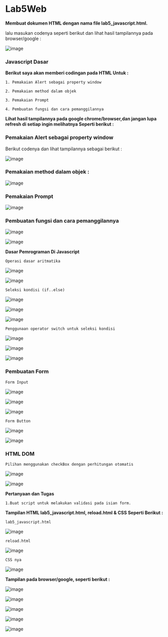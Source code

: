# Lab5Web

**Membuat dokumen HTML dengan nama file lab5_javascript.html.**

lalu masukan codenya seperti berikut dan lihat hasil tampilannya pada browser/google :

![image](https://user-images.githubusercontent.com/56451391/116888388-9bbd3c80-ac55-11eb-85ea-e1bc5b9e77bf.png)

### Javascript Dasar
**Berikut saya akan memberi codingan pada HTML Untuk :**

`1. Pemakaian Alert sebagai property window`

`2. Pemakaian method dalam objek`

`3. Pemakaian Prompt`

`4. Pembuatan fungsi dan cara pemanggilannya`

**Lihat hasil tampilannya pada google chrome/browser,dan jangan lupa refresh di setiap  ingin melihatnya
Seperti berikut :**


 
### Pemakaian Alert sebagai property window

Berikut codenya dan lihat tampilannya sebagai berikut : 

![image](https://user-images.githubusercontent.com/56451391/116889171-75e46780-ac56-11eb-8c04-62f1fbc6bee6.png)

### Pemakaian method dalam objek :

![image](https://user-images.githubusercontent.com/56451391/116889988-5d288180-ac57-11eb-9b24-a9783c12bdcd.png)

### Pemakaian Prompt

![image](https://user-images.githubusercontent.com/56451391/116895835-c9a67f00-ac5d-11eb-8cd1-c9230632d793.png)


### Pembuatan fungsi dan cara pemanggilannya

![image](https://user-images.githubusercontent.com/56451391/116894171-f8235a80-ac5b-11eb-9d2e-3f52e2e17d81.png)

![image](https://user-images.githubusercontent.com/56451391/116893675-73d0d780-ac5b-11eb-8249-3da2fb5395d2.png)

**Dasar Pemrograman Di Javascript**

`Operasi dasar aritmatika`

![image](https://user-images.githubusercontent.com/56451391/116898092-2d31ac00-ac60-11eb-83d0-07062a6a6e63.png)

![image](https://user-images.githubusercontent.com/56451391/116898526-acbf7b00-ac60-11eb-993d-d3f26ed8ef24.png)

`Seleksi kondisi (if..else)`

![image](https://user-images.githubusercontent.com/56451391/116899134-64ed2380-ac61-11eb-92b5-27cbb4e2bc7b.png)

![image](https://user-images.githubusercontent.com/56451391/116899679-0d02ec80-ac62-11eb-8aba-2241f0885811.png)

![image](https://user-images.githubusercontent.com/56451391/116900324-d37eb100-ac62-11eb-9d3d-5c7ca7c26902.png)

`Penggunaan operator switch untuk seleksi kondisi `

![image](https://user-images.githubusercontent.com/56451391/116902527-6fa9b780-ac65-11eb-911d-499224de64c8.png)

![image](https://user-images.githubusercontent.com/56451391/116903370-86044300-ac66-11eb-8b07-2e4e489e8d11.png)

![image](https://user-images.githubusercontent.com/56451391/116903723-f9a65000-ac66-11eb-939c-262eff392513.png)

### Pembuatan Form

`Form Input`

![image](https://user-images.githubusercontent.com/56451391/116904556-0d9e8180-ac68-11eb-81fd-3cd309114afe.png)

![image](https://user-images.githubusercontent.com/56451391/116904603-1d1dca80-ac68-11eb-8f62-1b13a1a4de54.png)

![image](https://user-images.githubusercontent.com/56451391/116904813-60783900-ac68-11eb-9bfd-cde796af5ea0.png)

`Form Button`

![image](https://user-images.githubusercontent.com/56451391/116905732-923dcf80-ac69-11eb-97fd-cd91d415dbf5.png)

![image](https://user-images.githubusercontent.com/56451391/116905826-b1d4f800-ac69-11eb-867d-e06f217c323c.png)

### HTML DOM

`Pilihan menggunakan checkBox dengan perhitungan otomatis`

![image](https://user-images.githubusercontent.com/56451391/116906276-3de71f80-ac6a-11eb-8f8b-9e0d60311547.png)

![image](https://user-images.githubusercontent.com/56451391/116906522-90284080-ac6a-11eb-9f19-c69884583a73.png)

**Pertanyaan dan Tugas**

`1.Buat script untuk melakukan validasi pada isian form.`

**Tampilan HTML lab5_javascript.html, reload.html & CSS Seperti Berikut :**

`lab5_javascript.html`

![image](https://user-images.githubusercontent.com/56451391/116921307-02eee700-ac7e-11eb-9f63-e8b0cb4f6d1d.png)

`reload.html`

![image](https://user-images.githubusercontent.com/56451391/116921493-42b5ce80-ac7e-11eb-99d6-a1d27d84e088.png)

` CSS nya `

![image](https://user-images.githubusercontent.com/56451391/116921849-c7085180-ac7e-11eb-8702-03727bb6c689.png)


**Tampilan pada browser/google, seperti berikut :**

![image](https://user-images.githubusercontent.com/56451391/116919156-13519280-ac7b-11eb-9b1a-f8c3b322d541.png)

![image](https://user-images.githubusercontent.com/56451391/116919326-4f84f300-ac7b-11eb-9456-655c8c081400.png)

![image](https://user-images.githubusercontent.com/56451391/116919436-74796600-ac7b-11eb-868b-171dea8f2465.png)

![image](https://user-images.githubusercontent.com/56451391/116919487-8824cc80-ac7b-11eb-895b-541d6e331369.png)

![image](https://user-images.githubusercontent.com/56451391/116919539-9d99f680-ac7b-11eb-9724-f6785ea31f3b.png)



